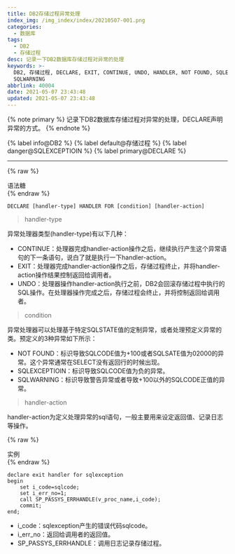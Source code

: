 ```yaml
---
title: DB2存储过程异常处理
index_img: /img_index/index/20210507-001.png
categories:
  - 数据库
tags:
  - DB2
  - 存储过程
desc: 记录一下DB2数据库存储过程对异常的处理
keywords: >-
  DB2, 存储过程, DECLARE, EXIT, CONTINUE, UNDO, HANDLER, NOT FOUND, SQLEXCEPTIOIN,
  SQLWARNING
abbrlink: 40004
date: 2021-05-07 23:43:48
updated: 2021-05-07 23:43:48
---
```




{% note primary %}
记录下DB2数据库存储过程对异常的处理，DECLARE声明异常的方式。
{% endnote %}

{% label info@DB2 %} {% label default@存储过程 %} {% label danger@SQLEXCEPTIOIN %} {% label primary@DECLARE %}

<!--more-->
<hr />


{% raw %}
<div class="post_cus_note">语法糖</div>
{% endraw %}

```
DECLARE [handler-type] HANDLER FOR [condition] [handler-action]
```

> handler-type

异常处理器类型(handler-type)有以下几种：
- CONTINUE：处理器完成handler-action操作之后，继续执行产生这个异常语句的下一条语句，说白了就是执行一下handler-action。
- EXIT：处理器完成handler-action操作之后，存储过程终止，并将handler-action操作结果控制返回给调用者。
- UNDO：处理器操作handler-action执行之前，DB2会回滚存储过程中执行的SQL操作。在处理器操作完成之后，存储过程会终止，并将控制返回给调用者。

> condition

异常处理器可以处理基于特定SQLSTATE值的定制异常，或者处理预定义异常的类。预定义的3种异常如下所示：
- NOT FOUND：标识导致SQLCODE值为+100或者SQLSATE值为02000的异常。这个异常通常在SELECT没有返回行的时候出现。
- SQLEXCEPTIOIN：标识导致SQLCODE值为负的异常。
- SQLWARNING：标识导致警告异常或者导致+100以外的SQLCODE正值的异常。

> handler-action

handler-action为定义处理异常的sql语句，一般主要用来设定返回值、记录日志等操作。


{% raw %}
<div class="post_cus_note">实例</div>
{% endraw %}

```
declare exit handler for sqlexception
begin
    set i_code=sqlcode;
    set i_err_no=1;
    call SP_PASSYS_ERRHANDLE(v_proc_name,i_code);
    commit;
end;
```

- i_code：sqlexception产生的错误代码sqlcode。
- i_err_no：返回给调用者的返回值。
- SP_PASSYS_ERRHANDLE：调用日志记录存储过程。
